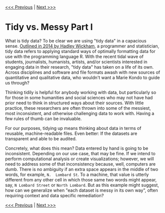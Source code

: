 [<<< Previous](working-with-data.md) | [Next >>>](introducing-openrefine.md)

# Tidy vs. Messy Part I

What is tidy data? To be clear we are using "tidy data" in a capacious sense. [Outlined in 2014 by Hadley Wickham](https://www.jstatsoft.org/article/view/v059i10/), a programmer and statistician, tidy data refers to applying standard ways of optimally formatting data for use with the programming language R. With the recent tidal wave of students, journalists, humanists, artists, and/or scientists interested in engaging data in their research, "tidy data" has taken on a life of its own. Across disciplines and software and file formats awash with new sources of quantitative and qualitative data, who wouldn't want a Marie Kondo to guide us through?

Thinking tidily is helpful for anybody working with data, but particularly so for those in some humanities and social sciences who may not have had prior need to think in structured ways about their sources. With little practice, these researchers are often thrown into some of the messiest, most inconsistent, and otherwise challenging data to work with. Having a few rules of thumb can be invaluable.

For our purposes, tidying up means thinking about data in terms of reusable, machine-readable files. Even better: If the datasets are transparent and able to be audited.

Concretely, what does this mean? Data entered by hand is going to be inconsistent. Depending on our use case, that may be fine. If we intend to perform computational analysis or create visualizations; however, we will need to address some of that inconsistency because, well, computers are dumb. There is no ambiguity if an extra space appears in the middle of two words, for example, `N.  Lombard St`. To a machine, that value is utterly different from any other cell in which those same two words might appear, say, `N Lombard Street` or `North Lombard`. But as this example might suggest, how can we generalize when "each dataset is messy in its own way", often requiring context and data specific remediation?

[<<< Previous](working-with-data.md) | [Next >>>](introducing-openrefine.md)